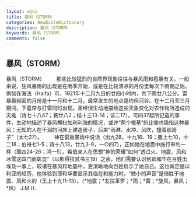 ```yaml
---
layout: wiki
title: 暴风（STORM）
categories: NewBibleDictionary
description: 暴风（STORM）
keywords: 暴风（STORM）
comments: false
---
```


## 暴风（STORM）



暴风（STORM）
　　那些比较猛烈的自然界现象往往与暴风雨和雹暴有关。一般来说，狂风暴雨的出现是在雨季开始，或是在比较清凉的月份里每次下雨期之始。例如在海法（Haifa）市，1921年十二月九日的廿四小时内，共下雨廿八公分。雷暴最频密的月份是十一月和十二月，最常发生的地点是约但河谷。在十二月至三月期间，下雹常与打雷同时出现。圣经很生动地描绘这些天象变化对农作物所造成的灾难（诗七十八47；赛廿八2；结十三13-14；该二17）。可四37起所记载的事件，生动地描述了暴风横扫加利利海的情况，或许“两个根基”的比喻也隐指这种暴风：无知的人在干涸的河床上建造房子，后来“雨淋、水冲、风吹，撞着那房子”（太七27）。
　　神在雷轰暴雨中说话（出九28，十九16、19；撒上七10，十二18；伯卅七1-5；诗十八13，廿九3-9，一○四7），正如祂在地震中施行审判一样（耶四24-26；鸿一5）。希伯来人在思想“神的荣耀”如何“透过火、地震、风和冰雪这四门而彰显”（以斯得拉贰书三19）之余，他们需要认识到耶和华在百姓出埃及一事上，较诸在暴风和地震中，更清晰地向百姓启示了祂自己。这也肯定是以利亚的经历，他体验到耶和华要显示其临在和能力时，“微小的声音”是倍胜于地震、风和火的（王上十九11-13）。（*地震；*友拉革罗；*雨；*雷；*旋风，暴风；*风）
J.M.H.




